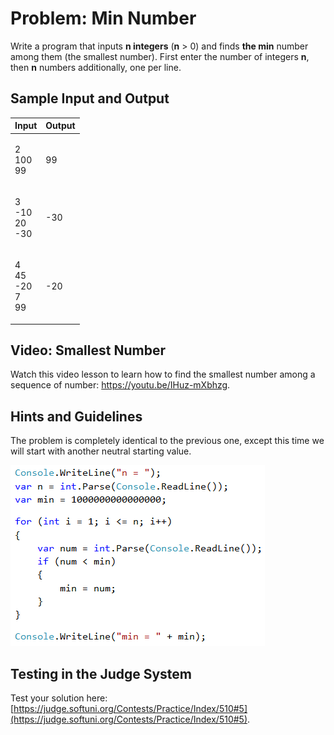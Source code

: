# Problem: Min Number

Write a program that inputs **n integers** (**n** > 0) and finds **the min** number among them (the smallest number). First enter the number of integers **n**, then **n** numbers additionally, one per line.

## Sample Input and Output

| Input                                | Output |
| ------------------------------------ | ------ |
| <p>2<br>100<br>99</p>                | 99     |
| <p>3<br>-10<br>20<br>-30</p>         | -30    |
| <p>4<br>45<br>-20<br>7<br>99<br></p> | -20    |

## Video: Smallest Number

Watch this video lesson to learn how to find the smallest number among a sequence of number: https://youtu.be/IHuz-mXbhzg.

## Hints and Guidelines

The problem is completely identical to the previous one, except this time we will start with another neutral starting value.

![](../../../../assets/chapter-5-images/06.Min-number-01.png)

## Testing in the Judge System

Test your solution here: [https://judge.softuni.org/Contests/Practice/Index/510#5](https://judge.softuni.org/Contests/Practice/Index/510#5).
